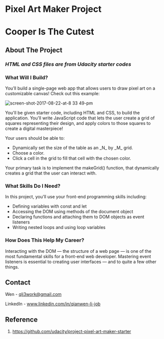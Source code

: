 # Pixel Art Maker Project

# Cooper Is The Cutest

<!-- ABOUT THE PROJECT -->
## About The Project

### *HTML and CSS files are from Udacity starter codes*

### What Will I Build?

You’ll build a single-page web app that allows users to draw pixel art on a customizable canvas! Check out this example:

![screen-shot-2017-08-22-at-8 33 49-pm](https://user-images.githubusercontent.com/120768906/217408358-5cb05ee8-1758-49f4-a119-916a80c2ff73.png)

You'll be given starter code, including HTML and CSS, to build the application. You'll write JavaScript code that lets the user create a grid of squares representing their design, and apply colors to those squares to create a digital masterpiece!

Your users should be able to:
<ul>
<li>Dynamically set the size of the table as an _N_ by _M_ grid.
<li>Choose a color.
<li>Click a cell in the grid to fill that cell with the chosen color.
</ul>

Your primary task is to implement the makeGrid() function, that dynamically creates a grid that the user can interact with.

### What Skills Do I Need?
In this project, you'll use your front-end programming skills including:

<ul>
<li>Defining variables with const and let
<li>Accessing the DOM using methods of the document object
<li>Declaring functions and attaching them to DOM objects as event listeners
<li>Writing nested loops and using loop variables
</ul>

### How Does This Help My Career?

Interacting with the DOM — the structure of a web page — is one of the most fundamental skills for a front-end web developer. Mastering event listeners is essential to creating user interfaces — and to quite a few other things.


## Contact

Wen - qli3work@gmail.com

LinkedIn - www.linkedin.com/in/qianwen-li-job


## Reference
1. https://github.com/udacity/project-pixel-art-maker-starter


